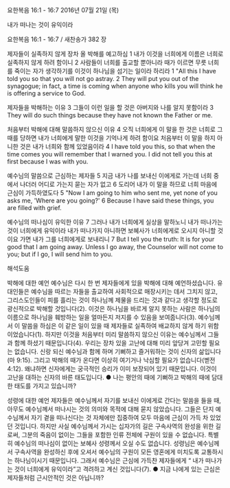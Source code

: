 요한복음 16:1 - 16:7 
2016년 07월 21일 (목)

내가 떠나는 것이 유익이라



요한복음 16:1 - 16:7 / 새찬송가 382 장


제자들이 실족하지 않게 장차 올 박해를 예고하심
1 내가 이것을 너희에게 이름은 너희로 실족하지 않게 하려 함이니 2 사람들이 너희를 출교할 뿐아니라 때가 이르면 무릇 너희를 죽이는 자가 생각하기를 이것이 하나님을 섬기는 일이라 하리라 
1 "All this I have told you so that you will not go astray. 2 They will put you out of the synagogue; in fact, a time is coming when anyone who kills you will think he is offering a service to God.

제자들을 박해하는 이유
3 그들이 이런 일을 할 것은 아버지와 나를 알지 못함이라 
3 They will do such things because they have not known the Father or me. 

처음부터 박해에 대해 말씀하지 않으신 이유
4 오직 너희에게 이 말을 한 것은 너희로 그 때를 당하면 내가 너희에게 말한 이것을 기억나게 하려 함이요 처음부터 이 말을 하지 아니한 것은 내가 너희와 함께 있었음이라
4 I have told you this, so that when the time comes you will remember that I warned you. I did not tell you this at first because I was with you. 

예수님의 말씀으로 근심하는 제자들
5 지금 내가 나를 보내신 이에게로 가는데 너희 중에서 나더러 어디로 가는지 묻는 자가 없고 6 도리어 내가 이 말을 하므로 너희 마음에 근심이 가득하였도다
5 "Now I am going to him who sent me, yet none of you asks me, 'Where are you going?' 6 Because I have said these things, you are filled with grief. 

예수님의 떠나심이 유익한 이유
7 그러나 내가 너희에게 실상을 말하노니 내가 떠나가는 것이 너희에게 유익이라 내가 떠나가지 아니하면 보혜사가 너희에게로 오시지 아니할 것이요 가면 내가 그를 너희에게로 보내리니
7 But I tell you the truth: It is for your good that I am going away. Unless I go away, the Counselor will not come to you; but if I go, I will send him to you.

해석도움





박해에 대한 예언 
예수님은 다시 한 번 제자들에게 있을 박해에 대해 예언하셨습니다. 유대인들은 예수님을 따르는 자들을 출교하여 사회적으로 매장시키는 데서 그치지 않고, 그리스도인들이 피를 흘리는 것이 하나님께 제물을 드리는 것과 같다고 생각할 정도로 광신적으로 박해할 것입니다(2). 이것은 하나님을 바르게 알지 못하는 사람은 하나님의 이름으로 하나님을 훼방하는 일을 얼마든지 저지를 수 있음을 보여줍니다(3). 예수님께서 이 말씀을 하심은 이 같은 일이 있을 때 제자들로 실족하여 배교하지 않게 하기 위함이었습니다(1). 하지만 이것을 처음부터 미리 말씀하지 않으신 이유는 예수님께서 그들과 함께 하셨기 때문입니다(4). 우리는 장차 있을 고난에 대해 미리 앞당겨 고민할 필요는 없습니다. 신랑 되신 예수님과 함께 하며 기뻐하고 즐거워하는 것이 신자의 삶입니다(마 9:15). 그리고 박해의 때가 온다면 이상히 여기거나 낙심할 필요가 없습니다(벧전 4:12). 왜냐하면 신자에게는 궁극적인 승리가 이미 보장되어 있기 때문입니다. 이것이 고난을 대하는 신자의 바른 태도입니다.
● 나는 평안의 때에 기뻐하고 박해의 때에 담대한 태도를 가지고 있습니까? 

성령에 대한 예언
제자들은 예수님께서 자기를 보내신 이에게로 간다는 말씀을 들을 때, 아무도 예수님께서 떠나시는 것의 의미와 목적에 대해 묻지 않았습니다. 그들은 단지 예수님께서 자기 곁을 떠나신다는 것 자체에만 집중하여 모두 마음에 근심이 가득 차 있었던 것입니다. 하지만 사실 예수님께서 가시는 십자가의 길은 구속사역의 완성을 위한 길로써, 그분의 죽음이 없이는 그들을 포함한 인류 전체에 구원이 있을 수 없습니다. 특별히 예수님의 떠나심이 없이는 보혜사 성령께서 오실 수도 없습니다. 성령님은 예수님께서 구속사역을 완성하신 후에 오셔서 예수님의 구원이 모든 영혼에게 미치도록 교통하시는 하나님이시기 때문입니다. 그래서 예수님은 근심에 가득찬 제자들에게 “ 내가 떠나가는 것이 너희에게 유익이라”고 격려하고 계신 것입니다(7). 
● 지금 나에게 있는 근심은 제자들처럼 근시안적인 것은 아닙니까?
